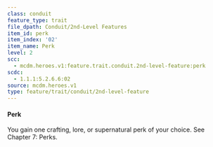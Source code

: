 ```yaml
---
class: conduit
feature_type: trait
file_dpath: Conduit/2nd-Level Features
item_id: perk
item_index: '02'
item_name: Perk
level: 2
scc:
  - mcdm.heroes.v1:feature.trait.conduit.2nd-level-feature:perk
scdc:
  - 1.1.1:5.2.6.6:02
source: mcdm.heroes.v1
type: feature/trait/conduit/2nd-level-feature
---
```


#### Perk

You gain one crafting, lore, or supernatural perk of your choice. See Chapter 7: Perks.
